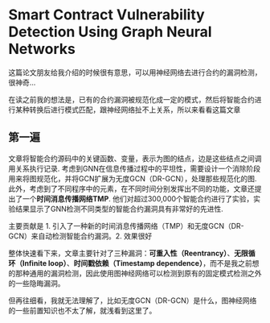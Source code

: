# Smart Contract Vulnerability Detection Using Graph Neural Networks

这篇论文朋友给我介绍的时候很有意思，可以用神经网络去进行合约的漏洞检测，很神奇...

在读之前我的想法是，已有的合约漏洞被规范化成一定的模式，然后将智能合约进行某种转换后进行模式匹配，跟神经网络扯不上关系，所以来看看这篇文章

## 第一遍

文章将智能合约源码中的关键函数、变量，表示为图的结点，边是这些结点之间调用关系执行记录. 
考虑到GNN在信息传播过程中的平坦性，需要设计一个消除阶段用来将图规范化，并将GCN扩展为无度GCN（DR-GCN），处理那些规范化的图. 
此外，考虑到了不同程序中的元素，在不同时间分别发挥出不同的功能，文章还提出了一个**时间消息传播网络TMP**. 
他们对超过300,000个智能合约进行了实验，实验结果显示了GNN检测不同类型的智能合约漏洞具有非常好的先进性.

主要贡献是 1. 引入了一种新的时间消息传播网络（TMP）和无度GCN（DR-GCN）来自动检测智能合约漏洞。2. 效果很好

整体快速看下来，文章主要针对了三种漏洞：**可重入性（Reentrancy）**、**无限循环（Infinite loop）**、**时间戳依赖（Timestamp dependence）**，而不是我之前想的那种通用的漏洞检测，因此使用图神经网络可以检测到原有的固定模式检测之外的一些隐晦漏洞。

但再往细看，我就无法理解了，比如无度GCN（DR-GCN）是什么，图神经网络的一些前置知识也不太了解，就浅看到这里了。
